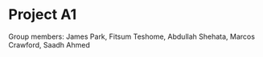 # Project A1

Group members: James Park, Fitsum Teshome, Abdullah Shehata, Marcos Crawford, Saadh Ahmed
